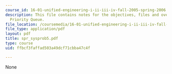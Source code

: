 ```yaml
---
course_id: 16-01-unified-engineering-i-ii-iii-iv-fall-2005-spring-2006
description: This file contains notes for the objectives, files and overview for Graphical
  Priority Queue.
file_location: /coursemedia/16-01-unified-engineering-i-ii-iii-iv-fall-2005-spring-2006/ffbcf3faffad503a49dcf71cbba47c4f_spr_sysprob5.pdf
file_type: application/pdf
layout: pdf
title: spr_sysprob5.pdf
type: course
uid: ffbcf3faffad503a49dcf71cbba47c4f

---
```

None